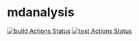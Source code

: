 # mdanalysis
[![build Actions Status](https://github.com/Yusheng-cai/mdanalysis/workflows/build/badge.svg)](https://github.com/Yusheng-cai/mdanalysis/actions)
[![test Actions Status](https://github.com/Yusheng-cai/mdanalysis/workflows/test/badge.svg)](https://github.com/Yusheng-cai/mdanalysis/actions)